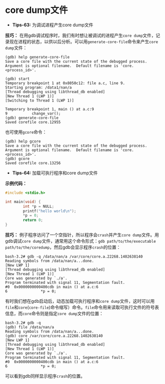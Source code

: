 # core dump文件

- **Tips-63:** 为调试进程产生core dump文件

**技巧：**
在用gdb调试程序时，我们有时想让被调试的进程产生`core dump`文件，记录现在进程的状态，以供以后分析。可以用`generate-core-file`命令来产生`core dump`文件：

```shell
(gdb) help generate-core-file
Save a core file with the current state of the debugged process.
Argument is optional filename.  Default filename is 'core.<process_id>'.

(gdb) start
Temporary breakpoint 1 at 0x8050c12: file a.c, line 9.
Starting program: /data1/nan/a
[Thread debugging using libthread_db enabled]
[New Thread 1 (LWP 1)]
[Switching to Thread 1 (LWP 1)]

Temporary breakpoint 1, main () at a.c:9
9           change_var();
(gdb) generate-core-file
Saved corefile core.12955
```

也可使用`gcore`命令：
```shell
(gdb) help gcore
Save a core file with the current state of the debugged process.
Argument is optional filename.  Default filename is 'core.<process_id>'.
(gdb) gcore
Saved corefile core.13256
```


- **Tips-64:** 加载可执行程序和core dump文件

**示例代码：**

```c
#include <stdio.h>

int main(void) {
        int *p = NULL;
        printf("hello world\n");
        *p = 0;
        return 0;
}
```

**技巧：**
例子程序访问了一个空指针，所以程序会`crash`并产生`core dump`文件。用gdb调试`core dump`文件，通常用这个命令形式：`gdb path/to/the/executable path/to/the/coredump`，然后gdb会显示程序`crash`的位置：

```shell
bash-3.2# gdb -q /data/nan/a /var/core/core.a.22268.1402638140
Reading symbols from /data/nan/a...done.
[New LWP 1]
[Thread debugging using libthread_db enabled]
[New Thread 1 (LWP 1)]
Core was generated by `./a'.
Program terminated with signal 11, Segmentation fault.
#0  0x0000000000400cdb in main () at a.c:6
6               *p = 0;
```

有时我们想在gdb启动后，动态加载可执行程序和`core dump`文件，这时可以用`file`和`core`(`core-file`)命令缩写）命令。`file`命令用来读取可执行文件的符号表信息，而`core`命令则是指定`core dump`文件的位置：

```shell
bash-3.2# gdb -q
(gdb) file /data/nan/a
Reading symbols from /data/nan/a...done.
(gdb) core /var/core/core.a.22268.1402638140
[New LWP 1]
[Thread debugging using libthread_db enabled]
[New Thread 1 (LWP 1)]
Core was generated by `./a'.
Program terminated with signal 11, Segmentation fault.
#0  0x0000000000400cdb in main () at a.c:6
6               *p = 0;
```

可以看到gdb同样显示程序`crash`的位置。


